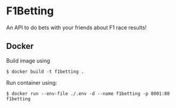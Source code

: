# F1Betting

An API to do bets with your friends about F1 race results!

## Docker

Build image using

````shell
$ docker build -t f1betting .
````

Run container using:

````shell
$ docker run --env-file ./.env -d --name f1betting -p 8001:80 f1betting
````